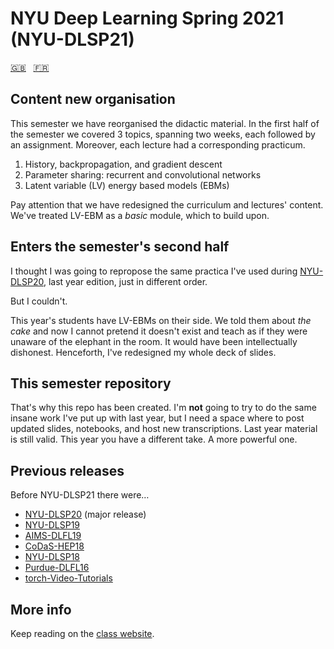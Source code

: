 # NYU Deep Learning Spring 2021 (NYU-DLSP21)

<!-- English - French -->
[🇬🇧](https://github.com/Atcold/NYU-DLSP21/blob/master/README.md) &nbsp; [🇫🇷](https://github.com/Atcold/NYU-DLSP21/blob/master/docs/fr/README-FR.md)


## Content new organisation

This semester we have reorganised the didactic material.
In the first half of the semester we covered 3 topics, spanning two weeks, each followed by an assignment.
Moreover, each lecture had a corresponding practicum.

1. History, backpropagation, and gradient descent
2. Parameter sharing: recurrent and convolutional networks
3. Latent variable (LV) energy based models (EBMs)

Pay attention that we have redesigned the curriculum and lectures' content.
We've treated LV-EBM as a *basic* module, which to build upon.


## Enters the semester's second half

I thought I was going to repropose the same practica I've used during [NYU-DLSP20](https://github.com/Atcold/pytorch-Deep-Learning), last year edition, just in different order.

But I couldn't.

This year's students have LV-EBMs on their side.
We told them about *the cake* and now I cannot pretend it doesn't exist and teach as if they were unaware of the elephant in the room.
It would have been intellectually dishonest.
Henceforth, I've redesigned my whole deck of slides.


## This semester repository

That's why this repo has been created.
I'm **not** going to try to do the same insane work I've put up with last year, but I need a space where to post updated slides, notebooks, and host new transcriptions.
Last year material is still valid.
This year you have a different take.
A more powerful one.


## Previous releases

Before NYU-DLSP21 there were…

- [NYU-DLSP20](https://github.com/Atcold/pytorch-Deep-Learning) (major release)
- [NYU-DLSP19](https://github.com/Atcold/pytorch-Deep-Learning/releases/tag/dlsp19)
- [AIMS-DLFL19](https://github.com/Atcold/pytorch-Deep-Learning/releases/tag/aims-fl18)
- [CoDaS-HEP18](https://github.com/Atcold/pytorch-Deep-Learning/releases/tag/v1.0.0)
- [NYU-DLSP18](https://docs.google.com/document/d/1_p1Mw-NtMGN_vpas_pchLsQC2u0NM5mTnRapBrQ2ivk/)
- [Purdue-DLFL16](https://docs.google.com/document/d/1ugJRMqQ_cCUQC1B8mSE0iro7sKrDT8-BnppTZv0rA08/)
- [torch-Video-Tutorials](https://github.com/Atcold/torch-Video-Tutorials)

## More info

Keep reading on the [class website](https://atcold.github.io/NYU-DLSP21/).
